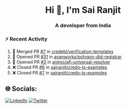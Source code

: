 <h1 align="center">Hi 👋, I'm Sai Ranjit</h1>
<h3 align="center">A developer from India</h3>

### :zap: Recent Activity

<!--START_SECTION:activity-->
1. 🎉 Merged PR [#7](https://github.com/credebl/verification-templates/pull/7) in [credebl/verification-templates](https://github.com/credebl/verification-templates)
2. 💪 Opened PR [#31](https://github.com/ayanworks/polygon-did-registrar/pull/31) in [ayanworks/polygon-did-registrar](https://github.com/ayanworks/polygon-did-registrar)
3. 💪 Opened PR [#3](https://github.com/animo/afj-universal-resolver/pull/3) in [animo/afj-universal-resolver](https://github.com/animo/afj-universal-resolver)
4. ❌ Closed PR [#6](https://github.com/sairanjit/credo-ts-examples/pull/6) in [sairanjit/credo-ts-examples](https://github.com/sairanjit/credo-ts-examples)
5. ❌ Closed PR [#7](https://github.com/sairanjit/credo-ts-examples/pull/7) in [sairanjit/credo-ts-examples](https://github.com/sairanjit/credo-ts-examples)
<!--END_SECTION:activity-->

## 🌐 Socials:
[![LinkedIn](https://img.shields.io/badge/LinkedIn-%230077B5.svg?logo=linkedin&logoColor=white)](https://linkedin.com/in/sairanjit) [![Twitter](https://img.shields.io/badge/Twitter-%231DA1F2.svg?logo=Twitter&logoColor=white)](https://twitter.com/sairanjit_) 
